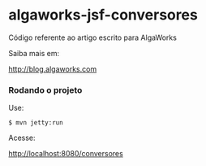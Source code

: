 # algaworks-jsf-conversores

Código referente ao artigo escrito para AlgaWorks

Saiba mais em:

http://blog.algaworks.com

### Rodando o projeto 

Use:

``` shell
$ mvn jetty:run
```

Acesse:

[http://localhost:8080/conversores](http://localhost:8080/conversores)

